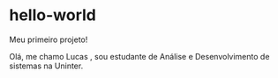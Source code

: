 # hello-world
Meu primeiro projeto!

Olá,
me chamo Lucas , sou estudante de Análise e Desenvolvimento de sistemas na Uninter.


